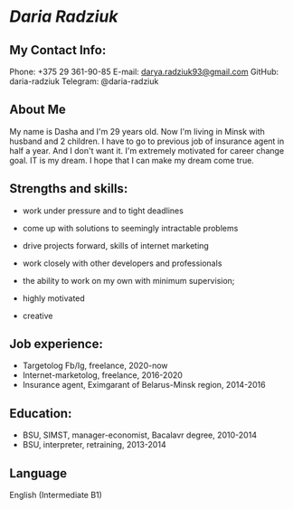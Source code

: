 # ***Daria Radziuk***

## My Contact Info:

Phone: +375 29 361-90-85
E-mail: darya.radziuk93@gmail.com
GitHub: daria-radziuk
Telegram: @daria-radziuk

## About Me

My name is Dasha and I'm 29 years old. Now I'm living in Minsk with husband and 2 children. I have to go to previous job of insurance agent in half a year. And I don't want it.
I'm extremely motivated for career change goal. IT is my dream. I hope that I can make my dream come true.

## Strengths and skills:

* work under pressure and to tight deadlines

* come up with solutions to seemingly intractable problems

* drive projects forward, skills of internet marketing

* work closely with other developers and professionals 

* the ability to work on my own with minimum supervision;

* highly motivated

* creative

## Job experience:

* Targetolog Fb/Ig, freelance, 2020-now
* Internet-marketolog, freelance, 2016-2020
* Insurance agent, Eximgarant of Belarus-Minsk region, 2014-2016

## Education:
* BSU, SIMST, manager-economist, Bacalavr degree, 2010-2014
* BSU, interpreter, retraining, 2013-2014

## Language
English (Intermediate B1)